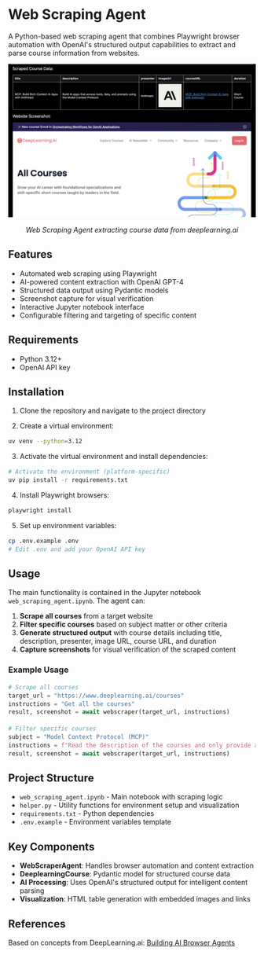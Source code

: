 # Web Scraping Agent

A Python-based web scraping agent that combines Playwright browser automation with OpenAI's structured output capabilities to extract and parse course information from websites.

<div align="center">
  <img src="./Screenshot.png" alt="Web Scraping Agent in action" width="800"/>
  <p><em>Web Scraping Agent extracting course data from deeplearning.ai</em></p>
</div>

## Features

- Automated web scraping using Playwright
- AI-powered content extraction with OpenAI GPT-4
- Structured data output using Pydantic models
- Screenshot capture for visual verification
- Interactive Jupyter notebook interface
- Configurable filtering and targeting of specific content

## Requirements

- Python 3.12+
- OpenAI API key

## Installation

1. Clone the repository and navigate to the project directory

2. Create a virtual environment:
```bash
uv venv --python=3.12
```

3. Activate the virtual environment and install dependencies:
```bash
# Activate the environment (platform-specific)
uv pip install -r requirements.txt
```

4. Install Playwright browsers:
```bash
playwright install
```

5. Set up environment variables:
```bash
cp .env.example .env
# Edit .env and add your OpenAI API key
```

## Usage

The main functionality is contained in the Jupyter notebook `web_scraping_agent.ipynb`. The agent can:

1. **Scrape all courses** from a target website
2. **Filter specific courses** based on subject matter or other criteria
3. **Generate structured output** with course details including title, description, presenter, image URL, course URL, and duration
4. **Capture screenshots** for visual verification of the scraped content

### Example Usage

```python
# Scrape all courses
target_url = "https://www.deeplearning.ai/courses"
instructions = "Get all the courses"
result, screenshot = await webscraper(target_url, instructions)

# Filter specific courses
subject = "Model Context Protocol (MCP)"
instructions = f"Read the description of the courses and only provide all the courses that are about {subject}."
result, screenshot = await webscraper(target_url, instructions)
```

## Project Structure

- `web_scraping_agent.ipynb` - Main notebook with scraping logic
- `helper.py` - Utility functions for environment setup and visualization
- `requirements.txt` - Python dependencies
- `.env.example` - Environment variables template

## Key Components

- **WebScraperAgent**: Handles browser automation and content extraction
- **DeeplearningCourse**: Pydantic model for structured course data
- **AI Processing**: Uses OpenAI's structured output for intelligent content parsing
- **Visualization**: HTML table generation with embedded images and links

## References

Based on concepts from DeepLearning.ai: [Building AI Browser Agents](https://www.deeplearning.ai/short-courses/building-ai-browser-agents/)